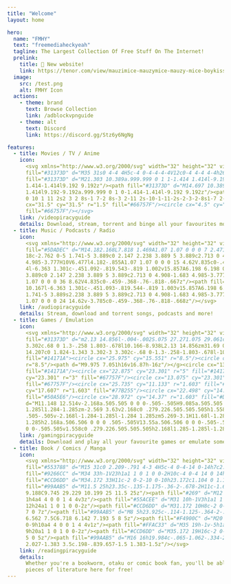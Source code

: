```yaml
---
title: "Welcome"
layout: home

hero:
  name: "FMHY"
  text: "freemediaheckyeah"
  tagline: The Largest Collection Of Free Stuff On The Internet!
  prelink:
    title: 🎉 New website!
    link: https://tenor.com/view/mauzimice-mauzymice-mauzy-mice-boykisser-cute-gif-16690839224429433467
  image:
    src: /test.png
    alt: FMHY Icon
  actions:
    - theme: brand
      text: Browse Collection
      link: /adblockvpnguide
    - theme: alt
      text: Discord
      link: https://discord.gg/Stz6y6NgNg

features:
  - title: Movies / TV / Anime
    icon:
      <svg xmlns="http://www.w3.org/2000/svg" width="32" height="32" viewBox="0 0 36 36"><path
      fill="#31373D" d="M35 31s0 4-4 4H5c-4 0-4-4-4-4V12c0-4 4-4 4-4h26s4 0 4 4v19z"/><path
      fill="#31373D" d="M21.303 10.389a.999.999 0 1 1-1.414 1.414l-9.192-9.192a.999.999 0 1 1
      1.414-1.414l9.192 9.192z"/><path fill="#31373D" d="M14.697 10.389a.999.999 0 1 0 1.414
      1.414l9.192-9.192a.999.999 0 1 0-1.414-1.414l-9.192 9.192z"/><path fill="#55ACEE" d="M18 11c8
      0 10 1 11 2s2 3 2 8s-1 7-2 8s-3 2-11 2s-10-1-11-2s-2-3-2-8s1-7 2-8s3-2 11-2z"/><circle
      cx="31.5" cy="31.5" r="1.5" fill="#66757F"/><circle cx="4.5" cy="31.5" r="1.5"
      fill="#66757F"/></svg>
    link: /videopiracyguide
    details: Download, stream, torrent and binge all your favourites movies or shows!
  - title: Music / Podcasts / Radio
    icon:
      <svg xmlns="http://www.w3.org/2000/svg" width="32" height="32" viewBox="0 0 36 36"><path
      fill="#5DADEC" d="M14.182.168L7.818 1.469A1.07 1.07 0 0 0 7 2.471v15.857A6.226 6.226 0 0 0 5
      18c-2.762 0-5 1.741-5 3.889c0 2.147 2.238 3.889 5 3.889c2.713 0 4.908-1.683
      4.985-3.777H10V6.477l4.182-.855A1.07 1.07 0 0 0 15 4.62V.835c0-.459-.368-.76-.818-.667zm21
      4l-6.363 1.301c-.451.092-.819.543-.819 1.002v15.857A6.198 6.198 0 0 0 26 22c-2.762 0-5 1.741-5
      3.889c0 2.147 2.238 3.889 5 3.889c2.713 0 4.908-1.683 4.985-3.777H31V10.477l4.182-.855A1.07
      1.07 0 0 0 36 8.62V4.835c0-.459-.368-.76-.818-.667z"/><path fill="#5DADEC" d="m23.182
      10.167l-6.363 1.301c-.451.093-.819.544-.819 1.003v15.857A6.198 6.198 0 0 0 14 28c-2.762 0-5
      1.741-5 3.889s2.238 3.889 5 3.889c2.713 0 4.908-1.683 4.985-3.777H19V16.477l4.182-.855A1.07
      1.07 0 0 0 24 14.62v-3.785c0-.459-.368-.76-.818-.668z"/></svg>
    link: /audiopiracyguide
    details: Stream, download and torrent songs, podcasts and more!
  - title: Games / Emulation
    icon:
      <svg xmlns="http://www.w3.org/2000/svg" width="32" height="32" viewBox="0 0 36 36"><path
      fill="#31373D" d="m2.13 14.856l-.004-.002S.075 27.271.075 29.061c0 1.824 1.343 3.302 3
      3.302c.68 0 1.3-.258 1.803-.678l10.166-8.938L2.13 14.856zm31.69 0l.004-.002s2.051 12.417 2.051
      14.207c0 1.824-1.343 3.302-3 3.302c-.68 0-1.3-.258-1.803-.678l-10.166-8.938l12.914-7.891z"/><g
      fill="#14171A"><circle cx="25.975" cy="15.551" r="8.5"/><circle cx="9.975" cy="15.551"
      r="8.5"/><path d="M9.975 7.051h16v16.87h-16z"/></g><circle cx="13.075" cy="23.301" r="5"
      fill="#14171A"/><circle cx="22.875" cy="23.301" r="5" fill="#14171A"/><circle cx="22.875"
      cy="23.301" r="3" fill="#67757F"/><circle cx="13.075" cy="23.301" r="3"
      fill="#67757F"/><circle cx="25.735" cy="11.133" r="1.603" fill="#FFCC4D"/><circle cx="25.735"
      cy="17.607" r="1.603" fill="#77B255"/><circle cx="22.498" cy="14.37" r="1.603"
      fill="#50A5E6"/><circle cx="28.972" cy="14.37" r="1.603" fill="#DD2E44"/><path fill="#8899A6"
      d="M11.148 12.514v-2.168a.505.505 0 0 0-.505-.505H9.085a.505.505 0 0 0-.505.505v2.168l1.284
      1.285l1.284-1.285zm-2.569 3.63v2.168c0 .279.226.505.505.505h1.558a.505.505 0 0 0
      .505-.505v-2.168l-1.284-1.285l-1.284 1.285zm5.269-3.1H11.68l-1.285 1.285l1.285
      1.285h2.168a.506.506 0 0 0 .505-.505V13.55a.506.506 0 0 0-.505-.506zm-5.799 0H5.88a.506.506 0
      0 0-.505.505v1.558c0 .279.226.505.505.505h2.168l1.285-1.285l-1.284-1.283z"/></svg>
    link: /gamingpiracyguide
    details: Download and play all your favourite games or emulate some old but gold ones!
  - title: Book / Comics / Manga
    icon:
      <svg xmlns="http://www.w3.org/2000/svg" width="32" height="32" viewBox="0 0 36 36"><path
      fill="#553788" d="M15 31c0 2.209-.791 4-3 4H5c-4 0-4-14 0-14h7c2.209 0 3 1.791 3 4v6z"/><path
      fill="#9266CC" d="M34 33h-1V23h1a1 1 0 1 0 0-2H10c-4 0-4 14 0 14h24a1 1 0 1 0 0-2z"/><path
      fill="#CCD6DD" d="M34.172 33H11c-2 0-2-10 0-10h23.172c1.104 0 1.104 10 0 10z"/><path
      fill="#99AAB5" d="M11.5 25h23.35c-.135-1.175-.36-2-.678-2H11c-1.651 0-1.938 6.808-.863
      9.188C9.745 29.229 10.199 25 11.5 25z"/><path fill="#269" d="M12 8a4 4 0 0 1-4 4H4C0 12 0 1 4
      1h4a4 4 0 0 1 4 4v3z"/><path fill="#55ACEE" d="M31 10h-1V3h1a1 1 0 1 0 0-2H7C3 1 3 12 7
      12h24a1 1 0 1 0 0-2z"/><path fill="#CCD6DD" d="M31.172 10H8c-2 0-2-7 0-7h23.172c1.104 0 1.104
      7 0 7z"/><path fill="#99AAB5" d="M8 5h23.925c-.114-1.125-.364-2-.753-2H8C6.807 3 6.331 5.489
      6.562 7.5C6.718 6.142 7.193 5 8 5z"/><path fill="#F4900C" d="M20 17a4 4 0 0 1-4 4H6c-4 0-4-9
      0-9h10a4 4 0 0 1 4 4v1z"/><path fill="#FFAC33" d="M35 19h-1v-5h1a1 1 0 1 0 0-2H15c-4 0-4 9 0
      9h20a1 1 0 1 0 0-2z"/><path fill="#CCD6DD" d="M35.172 19H16c-2 0-2-5 0-5h19.172c1.104 0 1.104
      5 0 5z"/><path fill="#99AAB5" d="M16 16h19.984c-.065-1.062-.334-2-.812-2H16c-1.274 0-1.733
      2.027-1.383 3.5c.198-.839.657-1.5 1.383-1.5z"/></svg>
    link: /readingpiracyguide
    details:
      Whether you're a bookworm, otaku or comic book fan, you'll be able to find your favourite
      pieces of literature here for free!
---
```

